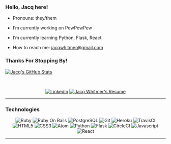 ### Hello, Jacq here!

- Pronouns: they/them

- I’m currently working on PewPewPew

- I’m currently learning Python, Flask, React

- How to reach me: jacqwhitmer@gmail.com

### Thanks For Stopping By!


[![Jacq's GitHub Stats](https://github-readme-stats.vercel.app/api?username=jrwhitmer&show_icons=true&theme=dracula)](https://github.com/jrwhitmer/github-readme-stats)

<br>
<p align="center">
  <a href="https://www.linkedin.com/in/jacqwhitmer/"><img alt="LinkedIn" src="https://img.shields.io/badge/view%20my-linkedin-black?style=for-the-badge"/></a>
  <a href="https://user-images.githubusercontent.com/78382113/147587363-1fcee7a9-8cba-42cf-a558-604337012458.png"><img alt="Jacq Whitmer's Resume" src="https://img.shields.io/badge/view%20my-resume-black?style=for-the-badge"/></a>
</p> 

<hr>

### Technologies  

<p align="center">
  <img alt="Ruby" src="https://img.shields.io/badge/Ruby-flat--square?logo=ruby&style=for-the-badge&color=black"/>
  <img alt="Ruby On Rails" src="https://img.shields.io/badge/RubyOnRails-flat--square?logo=ruby-on-rails&style=for-the-badge&color=black"/>
  <img alt="PostgreSQL" src ="https://img.shields.io/badge/Postgres-flat--square?logo=postgresql&style=for-the-badge&color=black"/>
  <img alt="Git" src="https://img.shields.io/badge/Git-flat--square?logo=git&style=for-the-badge&color=black"/>
  <img alt="Heroku" src="https://img.shields.io/badge/Heroku-flat--square?logo=heroku&style=for-the-badge&color=black"/>
  <img alt="TravisCI" src="https://img.shields.io/badge/TravisCI-flat--square?logo=travisci&style=for-the-badge&color=black"/>
  <img alt="HTML5" src="https://img.shields.io/badge/HTML5-flat--square?logo=html5&style=for-the-badge&color=black"/>
  <img alt="CSS3" src="https://img.shields.io/badge/CSS3-flat--square?logo=css3&style=for-the-badge&color=black"/>
  <img alt="Atom" src="https://img.shields.io/badge/Atom-flat--square?logo=atom&style=for-the-badge&color=black"/>
  <img alt="Python" src="https://img.shields.io/badge/Python-flat--square?logo=python&style=for-the-badge&color=black"/>
  <img alt="Flask" src="https://img.shields.io/badge/Flask-flat--square?logo=flask&style=for-the-badge&color=black"/>
  <img alt="CircleCI" src="https://img.shields.io/badge/CircleCI-flat--square?logo=circleci&style=for-the-badge&color=black"/>
  <img alt="Javascript" src="https://img.shields.io/badge/Javascript-flat--square?logo=javascript&style=for-the-badge&color=black"/>
  <img alt="React" src="https://img.shields.io/badge/React-flat--square?logo=react&style=for-the-badge&color=black"/>
</p>

<hr>
